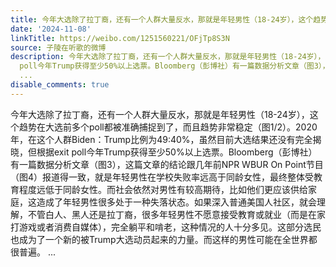 ```yaml
---
title: 今年大选除了拉丁裔，还有一个人群大量反水，那就是年轻男性（18-24岁），这个趋势在大选前多个poll都被准确捕捉到了，而且趋势非常稳定（图1/2）。2020年，在这...
date: '2024-11-08'
linkTitle: https://weibo.com/1251560221/OFjTp8S3N
source: 子陵在听歌的微博
description: 今年大选除了拉丁裔，还有一个人群大量反水，那就是年轻男性（18-24岁），这个趋势在大选前多个poll都被准确捕捉到了，而且趋势非常稳定（图1/2）。2020年，在这个人群Biden：Trump比例为49:40%，虽然目前大选结果还没有完全揭晓，但根据exit
  poll今年Trump获得至少50%以上选票。Bloomberg（彭博社）有一篇数据分析文章（图3），这篇文章的结论跟几年前NPR WBUR On Point节目（图4）报道得一致，就是年轻男性在学校失败率远高于同龄女性，最终整体受教育程度远低于同龄女性。而社会依然对男性有较高期待，比如他们更应该供给家庭，这造成了年轻男性很多处于一种失落状态。如果深入普通美国人社区，就会理解，不管白人、黑人还是拉丁裔，很多年轻男性不愿意接受教育或就业（而是在家打游戏或者消费自媒体），完全躺平和啃老，这种情况的人十分多见。这部分选民也成为了一个新的被Trump大选动员起来的力量。而这样的男性可能在全世界都很普遍。
  ...
disable_comments: true
---
```

今年大选除了拉丁裔，还有一个人群大量反水，那就是年轻男性（18-24岁），这个趋势在大选前多个poll都被准确捕捉到了，而且趋势非常稳定（图1/2）。2020年，在这个人群Biden：Trump比例为49:40%，虽然目前大选结果还没有完全揭晓，但根据exit poll今年Trump获得至少50%以上选票。Bloomberg（彭博社）有一篇数据分析文章（图3），这篇文章的结论跟几年前NPR WBUR On Point节目（图4）报道得一致，就是年轻男性在学校失败率远高于同龄女性，最终整体受教育程度远低于同龄女性。而社会依然对男性有较高期待，比如他们更应该供给家庭，这造成了年轻男性很多处于一种失落状态。如果深入普通美国人社区，就会理解，不管白人、黑人还是拉丁裔，很多年轻男性不愿意接受教育或就业（而是在家打游戏或者消费自媒体），完全躺平和啃老，这种情况的人十分多见。这部分选民也成为了一个新的被Trump大选动员起来的力量。而这样的男性可能在全世界都很普遍。 ...